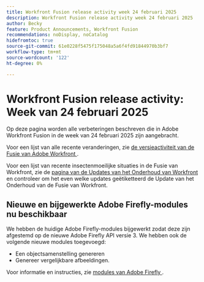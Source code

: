 ```yaml
---
title: Workfront Fusion release activity week 24 februari 2025
description: Workfront Fusion release activity week 24 februari 2025
author: Becky
feature: Product Announcements, Workfront Fusion
recommendations: noDisplay, noCatalog
hidefromtoc: true
source-git-commit: 61e0228f5475f175048a5a6f4fd91844970b3bf7
workflow-type: tm+mt
source-wordcount: '122'
ht-degree: 0%

---
```


# Workfront Fusion release activity: Week van 24 februari 2025

Op deze pagina worden alle verbeteringen beschreven die in Adobe Workfront Fusion in de week van 24 februari 2025 zijn aangebracht.

Voor een lijst van alle recente veranderingen, zie [ de versieactiviteit van de Fusie van Adobe Workfront ](/help/workfront-fusion/fusion-product-releases/fusion-release-activity.md).

Voor een lijst van recente insectenmoeilijke situaties in de Fusie van Workfront, zie de [ pagina van de Updates van het Onderhoud van Workfront ](https://experienceleague.adobe.com/en/docs/workfront-known-issues/releases/current-updates) en controleer om het even welke updates geëtiketteerd de Update van het Onderhoud van de Fusie van Workfront.

## Nieuwe en bijgewerkte Adobe Firefly-modules nu beschikbaar

We hebben de huidige Adobe Firefly-modules bijgewerkt zodat deze zijn afgestemd op de nieuwe Adobe Firefly API versie 3. We hebben ook de volgende nieuwe modules toegevoegd:

* Een objectsamenstelling genereren
* Genereer vergelijkbare afbeeldingen.

Voor informatie en instructies, zie [ modules van Adobe Firefly ](/help/workfront-fusion/references/apps-and-modules/adobe-connectors/adobe-firefly-modules.md).

